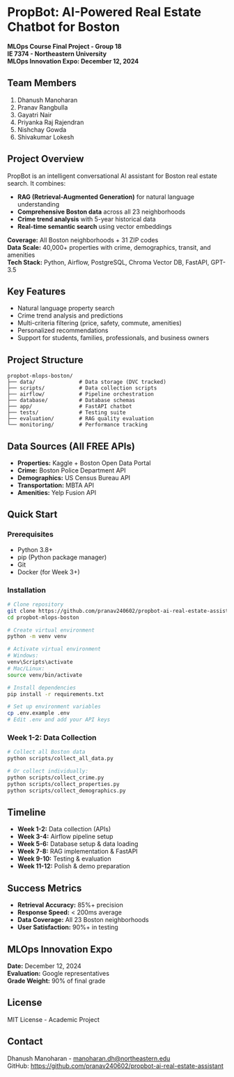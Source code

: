 # PropBot: AI-Powered Real Estate Chatbot for Boston

**MLOps Course Final Project - Group 18**  
**IE 7374 - Northeastern University**  
**MLOps Innovation Expo: December 12, 2024**

##  Team Members
1. Dhanush Manoharan
2. Pranav Rangbulla
3. Gayatri Nair
4. Priyanka Raj Rajendran
5. Nishchay Gowda
6. Shivakumar Lokesh

##  Project Overview
PropBot is an intelligent conversational AI assistant for Boston real estate search. It combines:
- **RAG (Retrieval-Augmented Generation)** for natural language understanding
- **Comprehensive Boston data** across all 23 neighborhoods
- **Crime trend analysis** with 5-year historical data
- **Real-time semantic search** using vector embeddings

**Coverage:** All Boston neighborhoods + 31 ZIP codes  
**Data Scale:** 40,000+ properties with crime, demographics, transit, and amenities  
**Tech Stack:** Python, Airflow, PostgreSQL, Chroma Vector DB, FastAPI, GPT-3.5

##  Key Features
- Natural language property search
- Crime trend analysis and predictions
- Multi-criteria filtering (price, safety, commute, amenities)
- Personalized recommendations
- Support for students, families, professionals, and business owners

##  Project Structure
```
propbot-mlops-boston/
├── data/              # Data storage (DVC tracked)
├── scripts/           # Data collection scripts
├── airflow/           # Pipeline orchestration
├── database/          # Database schemas
├── app/               # FastAPI chatbot
├── tests/             # Testing suite
├── evaluation/        # RAG quality evaluation
└── monitoring/        # Performance tracking
```

##  Data Sources (All FREE APIs)
- **Properties:** Kaggle + Boston Open Data Portal
- **Crime:** Boston Police Department API
- **Demographics:** US Census Bureau API
- **Transportation:** MBTA API
- **Amenities:** Yelp Fusion API

##  Quick Start

### Prerequisites
- Python 3.8+
- pip (Python package manager)
- Git
- Docker (for Week 3+)

### Installation
```bash
# Clone repository
git clone https://github.com/pranav240602/propbot-ai-real-estate-assistant.git
cd propbot-mlops-boston

# Create virtual environment
python -m venv venv

# Activate virtual environment
# Windows:
venv\Scripts\activate
# Mac/Linux:
source venv/bin/activate

# Install dependencies
pip install -r requirements.txt

# Set up environment variables
cp .env.example .env
# Edit .env and add your API keys
```

### Week 1-2: Data Collection
```bash
# Collect all Boston data
python scripts/collect_all_data.py

# Or collect individually:
python scripts/collect_crime.py
python scripts/collect_properties.py
python scripts/collect_demographics.py
```

##  Timeline
- **Week 1-2:** Data collection (APIs)
- **Week 3-4:** Airflow pipeline setup
- **Week 5-6:** Database setup & data loading
- **Week 7-8:** RAG implementation & FastAPI
- **Week 9-10:** Testing & evaluation
- **Week 11-12:** Polish & demo preparation

##  Success Metrics
- **Retrieval Accuracy:** 85%+ precision
- **Response Speed:** < 200ms average
- **Data Coverage:** All 23 Boston neighborhoods
- **User Satisfaction:** 90%+ in testing

##  MLOps Innovation Expo
**Date:** December 12, 2024  
**Evaluation:** Google representatives  
**Grade Weight:** 90% of final grade

##  License
MIT License - Academic Project

##  Contact
Dhanush Manoharan - manoharan.dh@northeastern.edu  
GitHub: https://github.com/pranav240602/propbot-ai-real-estate-assistant
```

